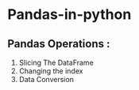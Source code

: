 # Pandas-in-python

## Pandas Operations :
1. Slicing The DataFrame
2. Changing the index
3. Data Conversion
